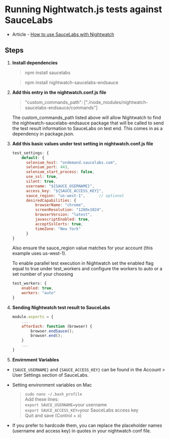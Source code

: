 # Running Nightwatch.js tests against SauceLabs

- Article - [How to use SauceLabs with Nightwatch](https://www.davidmello.com/how-to-use-nightwatch-with-saucelabs/)

## Steps

1) **Install dependencies**

    > npm install saucelabs 

    > npm install nightwatch-saucelabs-endsauce

2) **Add this entry in the nightwatch.conf.js file**

    > "custom_commands_path": ["./node_modules/nightwatch-saucelabs-endsauce/commands"]

    The custom_commands_path listed above will allow Nightwatch to find the nightwatch-saucelabs-endsauce package that will be called to send the test result information to SauceLabs on test end. This comes in as a dependency in package.json.

3) **Add this basic values under test setting in nightwatch.conf.js file**

    ```js
    test_settings: {
        default: {
          selenium_host: "ondemand.saucelabs.com",
          selenium_port: 443,
          selenium_start_process: false,
          use_ssl: true,
          silent: true,
          username: "${SAUCE_USERNAME}",
          access_key: "${SAUCE_ACCESS_KEY}",
          sauce_region: "us-west-1",      // optional
          desiredCapabilities: {
              browserName: "chrome",
              screenResolution: "1280x1024",
              browserVersion: "latest",
              javascriptEnabled: true,
              acceptSslCerts: true,
              timeZone: "New York"
          }
    }
    ```
    
    Also ensure the sauce_region value matches for your account (this example uses us-west-1).
    
    To enable parallel test execution in Nightwatch set the enabled flag equal to true under test_workers and configure the workers to auto or a set number of your choosing

    ```js
    test_workers: {
        enabled: true,
        workers: "auto"
    }
    ```

4. **Sending Nightwatch test result to SauceLabs**

    ```js
    module.exports = {
        ...
        afterEach: function (browser) {
            browser.endSauce();
            browser.end();
        }
        ...
    }
    ```

5. **Envirnment Variables**

* `{SAUCE_USERNAME}` and `{SAUCE_ACCESS_KEY}` can be found in the Account > User Settings section of SauceLabs. 

* Setting environment variables on Mac

  > `sudo nano ~/.bash_profile` <br/>
  Add these lines: <br/>
  `export SAUCE_USERNAME=`your username <br/>
  `export SAUCE_ACCESS_KEY=`your SauceLabs access key <br/>
  Quit and save (Control + x)

*  If you prefer to hardcode them, you can replace the placeholder names (username and access key) in quotes in your nightwatch conf file.
